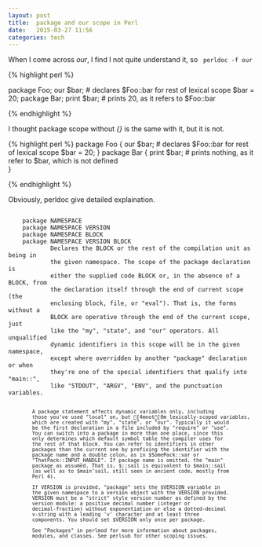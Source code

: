 ```yaml
---
layout: post
title:  package and our scope in Perl
date:   2015-03-27 11:56 
categories: tech 
---
```


When I come across *our*, I find I not quite understand it, so <code> perldoc -f our</code>

{% highlight perl %}


package Foo;
    our $bar;      # declares $Foo::bar for rest of lexical scope
    $bar = 20;
package Bar;
    print $bar;    # prints 20, as it refers to $Foo::bar


{% endhighlight %}

I thought package scope without <em>{}</em> is the same with it, but it is not.

{% highlight perl %}
package Foo {
    our $bar;      # declares $Foo::bar for rest of lexical scope
    $bar = 20;
}
package Bar {
    print $bar;    # prints nothing, as it refer to $bar, which is not defined  
}

{% endhighlight %}

Obviously, perldoc give detailed explaination.

<code>
    package NAMESPACE
    package NAMESPACE VERSION
    package NAMESPACE BLOCK
    package NAMESPACE VERSION BLOCK
            Declares the BLOCK or the rest of the compilation unit as being in
            the given namespace. The scope of the package declaration is
            either the supplied code BLOCK or, in the absence of a BLOCK, from
            the declaration itself through the end of current scope (the
            enclosing block, file, or "eval"). That is, the forms without a
            BLOCK are operative through the end of the current scope, just
            like the "my", "state", and "our" operators. All unqualified
            dynamic identifiers in this scope will be in the given namespace,
            except where overridden by another "package" declaration or when
            they're one of the special identifiers that qualify into "main::",
            like "STDOUT", "ARGV", "ENV", and the punctuation variables.

            A package statement affects dynamic variables only, including
            those you've used "local" on, but [4mnot[0m lexically-scoped variables,
            which are created with "my", "state", or "our". Typically it would
            be the first declaration in a file included by "require" or "use".
            You can switch into a package in more than one place, since this
            only determines which default symbol table the compiler uses for
            the rest of that block. You can refer to identifiers in other
            packages than the current one by prefixing the identifier with the
            package name and a double colon, as in $SomePack::var or
            "ThatPack::INPUT_HANDLE". If package name is omitted, the "main"
            package as assumed. That is, $::sail is equivalent to $main::sail
            (as well as to $main'sail, still seen in ancient code, mostly from
            Perl 4).

            If VERSION is provided, "package" sets the $VERSION variable in
            the given namespace to a version object with the VERSION provided.
            VERSION must be a "strict" style version number as defined by the
            version module: a positive decimal number (integer or
            decimal-fraction) without exponentiation or else a dotted-decimal
            v-string with a leading 'v' character and at least three
            components. You should set $VERSION only once per package.

            See "Packages" in perlmod for more information about packages,
            modules, and classes. See perlsub for other scoping issues.
</code>
